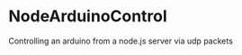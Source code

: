 NodeArduinoControl
==================

Controlling an arduino from a node.js server via udp packets
